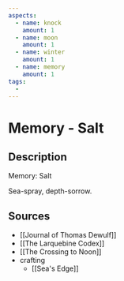 ```yaml
---
aspects: 
  - name: knock
    amount: 1
  - name: moon
    amount: 1
  - name: winter
    amount: 1
  - name: memory
    amount: 1
tags:
  - 
---
```


# Memory - Salt

## Description
Memory: Salt

Sea-spray, depth-sorrow.
## Sources
- [[Journal of Thomas Dewulf]]
- [[The Larquebine Codex]]
- [[The Crossing to Noon]]
- crafting
	- [[Sea's Edge]]